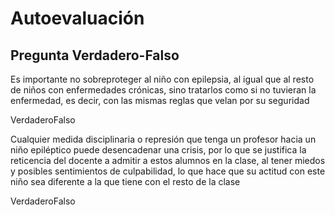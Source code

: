 # Autoevaluación

## Pregunta Verdadero-Falso

<quiz name=""><question><p>Es importante no sobreproteger al niño con epilepsia, al igual que al resto de niños con enfermedades crónicas, sino tratarlos como si no tuvieran la enfermedad, es decir, con las mismas reglas que velan por su seguridad</p><answer correct>Verdadero</answer><answer>Falso</answer></question><question><p>Cualquier medida disciplinaria o represión que tenga un profesor hacia un niño epiléptico puede desencadenar una crisis, por lo que se justifica la reticencia del docente a admitir a estos alumnos en la clase, al tener miedos y posibles sentimientos de culpabilidad, lo que hace que su actitud con este niño sea diferente a la que tiene con el resto de la clase</p><answer>Verdadero</answer><answer correct>Falso</answer></question></quiz>



